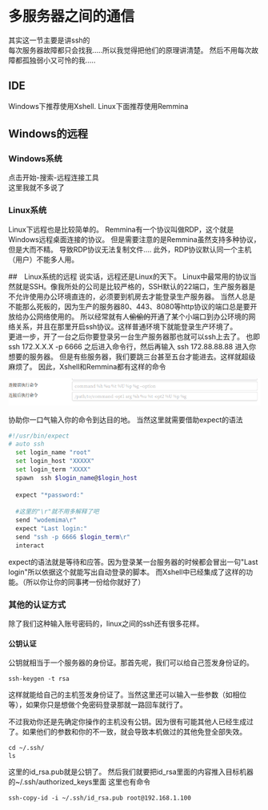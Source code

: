 # 多服务器之间的通信
其实这一节主要是讲ssh的  
每次服务器故障都只会找我.....所以我觉得把他们的原理讲清楚。
然后不用每次故障都孤独弱小又可怜的我.....
## IDE
Windows下推荐使用Xshell.
Linux下面推荐使用Remmina
## Windows的远程
### Windows系统
点击开始-搜索-远程连接工具  
这里我就不多说了
### Linux系统
Linux下远程也是比较简单的。
Remmina有一个协议叫做RDP，这个就是Windows远程桌面连接的协议。
但是需要注意的是Remmina虽然支持多种协议，但是大而不精。
导致RDP协议无法复制文件....
此外，RDP协议默认同一个主机（用户）不能多人用。

##　Linux系统的远程
说实话，远程还是Linux的天下。
Linux中最常用的协议当然就是SSH。像我所处的公司是比较严格的，SSH默认的22端口，生产服务器是不允许使用办公环境直连的，必须要到机房去才能登录生产服务器。
当然人总是不能那么死板的，因为生产的服务器80、443、8080等http协议的端口总是要开放给办公网络使用的。
所以经常就有人~~偷偷的~~开通了某个小端口到办公环境的网络关系，并且在那里开启ssh协议。这样普通环境下就能登录生产环境了。  
更进一步，开了一台之后你要登录另一台生产服务器那也就可以ssh上去了。
也即ssh 172.X.X.X -p 6666 之后进入命令行，然后再输入 ssh 172.88.88.88 进入你想要的服务器。
但是有些服务器，我们要跳三台甚至五台才能进去。这样就超级麻烦了。
因此，Xshell和Remmina都有这样的命令  

![](/assets/深度截图_选择区域_20181019161027.png)

协助你一口气输入你的命令到达目的地。
当然这里就需要借助expect的语法
```bash
#!/usr/bin/expect
# auto ssh
  set login_name "root"
  set login_host "XXXXX"
  set login_term "XXXX"
  spawn  ssh $login_name@$login_host

  expect "*password:"

  #这里的"\r"就不用多解释了吧
  send "wodemima\r"
  expect "Last login:"
  send "ssh -p 6666 $login_term\r"
  interact
```
expect的语法就是等待和应答。因为登录某一台服务器的时候都会冒出一句"Last login"所以依据这个就能写出自动登录的脚本。
而Xshell中已经集成了这样的功能。（所以你让你的同事拷一份给你就好了）
### 其他的认证方式
除了我们这种输入账号密码的，linux之间的ssh还有很多花样。

#### 公钥认证
公钥就相当于一个服务器的身份证。那首先呢，我们可以给自己签发身份证的。
```
ssh-keygen -t rsa
```
这样就能给自己的主机签发身份证了。当然这里还可以输入一些参数（如相位等），如果你只是想做个免密码登录那就一路回车就行了。

不过我劝你还是先确定你操作的主机没有公钥。因为很有可能其他人已经生成过了。如果他们的参数和你的不一致，就会导致本机做过的其他免登全部失效。
```
cd ~/.ssh/
ls
```
这里的id_rsa.pub就是公钥了。
然后我们就要把id_rsa里面的内容推入目标机器的~/.ssh/authorized_keys里面
这里也有命令
```
ssh-copy-id -i ~/.ssh/id_rsa.pub root@192.168.1.100

```